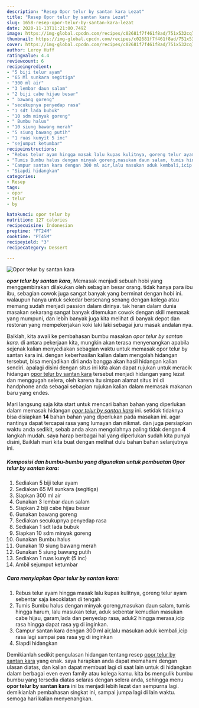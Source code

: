 ```yaml
---
description: "Resep Opor telur by santan kara Lezat"
title: "Resep Opor telur by santan kara Lezat"
slug: 1658-resep-opor-telur-by-santan-kara-lezat
date: 2020-11-13T11:21:00.749Z
image: https://img-global.cpcdn.com/recipes/c02681f7f461f8ad/751x532cq70/opor-telur-by-santan-kara-foto-resep-utama.jpg
thumbnail: https://img-global.cpcdn.com/recipes/c02681f7f461f8ad/751x532cq70/opor-telur-by-santan-kara-foto-resep-utama.jpg
cover: https://img-global.cpcdn.com/recipes/c02681f7f461f8ad/751x532cq70/opor-telur-by-santan-kara-foto-resep-utama.jpg
author: Leroy Huff
ratingvalue: 4.4
reviewcount: 6
recipeingredient:
- "5 biji telur ayam"
- "65 Ml sunkara segitiga"
- "300 ml air"
- "3 lembar daun salam"
- "2 biji cabe hijau besar"
- " bawang goreng"
- "secukupnya penyedap rasa"
- "1 sdt lada bubuk"
- "10 sdm minyak goreng"
- " Bumbu halus"
- "10 siung bawang merah"
- "5 siung bawang putih"
- "1 ruas kunyit 5 inc"
- "sejumput ketumbar"
recipeinstructions:
- "Rebus telur ayam hingga masak lalu kupas kulitnya, goreng telur ayam sebentar saja kecoklatan di tengah"
- "Tumis Bumbu halus dengan minyak goreng,masukan daun salam, tumis hingga harum, lalu masukan telur, aduk sebentar kemudian masukan cabe hijau, garam,lada dan penyedap rasa, aduk2 hingga merasa,icip rasa hingga dapat rasa yg di inginkan."
- "Campur santan kara dengan 300 ml air,lalu masukan aduk kembali,icip rasa lagi sampai pas rasa yg di inginkan"
- "Siapdi hidangkan"
categories:
- Resep
tags:
- opor
- telur
- by

katakunci: opor telur by 
nutrition: 127 calories
recipecuisine: Indonesian
preptime: "PT24M"
cooktime: "PT45M"
recipeyield: "3"
recipecategory: Dessert

---
```



![Opor telur by santan kara](https://img-global.cpcdn.com/recipes/c02681f7f461f8ad/751x532cq70/opor-telur-by-santan-kara-foto-resep-utama.jpg)

<b><i>opor telur by santan kara</i></b>, Memasak menjadi sebuah hobi yang menggembirakan dilakukan oleh sebagian besar orang. tidak hanya para ibu ibu, sebagian cowok juga sangat banyak yang berminat dengan hobi ini. walaupun hanya untuk sekedar bersenang senang dengan kolega atau memang sudah menjadi passion dalam dirinya. tak heran dalam dunia masakan sekarang sangat banyak ditemukan cowok dengan skill memasak yang mumpuni, dan lebih banyak juga kita melihat di banyak depot dan restoran yang mempekerjakan koki laki laki sebagai juru masak andalan nya.



Baiklah, kita awali ke pembahasan bumbu masakan <i>opor telur by santan kara</i>. di antara pekerjaan kita, mungkin akan terasa menyenangkan apabila sejenak kalian menyediakan sebagian waktu untuk memasak opor telur by santan kara ini. dengan keberhasilan kalian dalam mengolah hidangan tersebut, bisa menjadikan diri anda bangga akan hasil hidangan kalian sendiri. apalagi disini dengan situs ini kita akan dapat rujukan untuk meracik hidangan <u>opor telur by santan kara</u> tersebut menjadi hidangan yang lezat dan menggugah selera, oleh karena itu simpan alamat situs ini di handphone anda sebagai sebagian rujukan kalian dalam memasak makanan baru yang endes.


Mari langsung saja kita start untuk mencari bahan bahan yang diperlukan dalam memasak hidangan <u><i>opor telur by santan kara</i></u> ini. setidak tidaknya bisa disiapkan <b>14</b> bahan bahan yang diperlukan pada masakan ini. agar nantinya dapat tercapai rasa yang lumayan dan nikmat. dan juga persiapkan waktu anda sedikit, sebab anda akan mengolahnya paling tidak dengan <b>4</b> langkah mudah. saya harap berbagai hal yang diperlukan sudah kita punyai disini, Baiklah mari kita buat dengan melihat dulu bahan bahan selanjutnya ini.

<!--inarticleads1-->

##### Komposisi dan bumbu-bumbu yang digunakan untuk pembuatan Opor telur by santan kara:

1. Sediakan 5 biji telur ayam
1. Sediakan 65 Ml sunkara (segitiga)
1. Siapkan 300 ml air
1. Gunakan 3 lembar daun salam
1. Siapkan 2 biji cabe hijau besar
1. Gunakan  bawang goreng
1. Sediakan secukupnya penyedap rasa
1. Sediakan 1 sdt lada bubuk
1. Siapkan 10 sdm minyak goreng
1. Gunakan  Bumbu halus
1. Gunakan 10 siung bawang merah
1. Gunakan 5 siung bawang putih
1. Sediakan 1 ruas kunyit (5 inc)
1. Ambil sejumput ketumbar




<!--inarticleads2-->

##### Cara menyiapkan Opor telur by santan kara:

1. Rebus telur ayam hingga masak lalu kupas kulitnya, goreng telur ayam sebentar saja kecoklatan di tengah
1. Tumis Bumbu halus dengan minyak goreng,masukan daun salam, tumis hingga harum, lalu masukan telur, aduk sebentar kemudian masukan cabe hijau, garam,lada dan penyedap rasa, aduk2 hingga merasa,icip rasa hingga dapat rasa yg di inginkan.
1. Campur santan kara dengan 300 ml air,lalu masukan aduk kembali,icip rasa lagi sampai pas rasa yg di inginkan
1. Siapdi hidangkan




Demikianlah sedikit pengulasan hidangan tentang resep <u>opor telur by santan kara</u> yang enak. saya harapkan anda dapat memahami dengan ulasan diatas, dan kalian dapat membuat lagi di saat lain untuk di hidangkan dalam berbagai even even family atau kolega kamu. kita bs mengulik bumbu bumbu yang tersedia diatas selaras dengan selera anda, sehingga menu <b>opor telur by santan kara</b> ini bs menjadi lebih lezat dan sempurna lagi. demikianlah pembahasan singkat ini, sampai jumpa lagi di lain waktu. semoga hari kalian menyenangkan.
